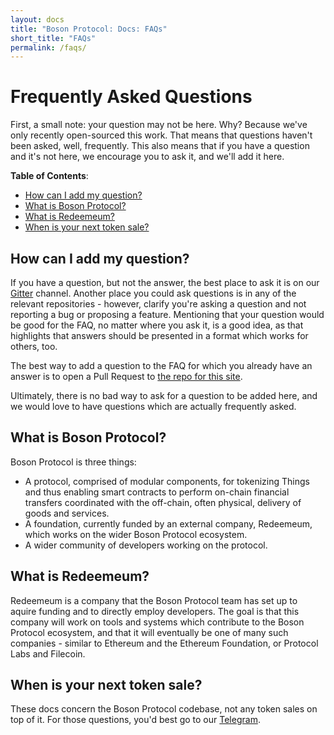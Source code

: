 ```yaml
---
layout: docs
title: "Boson Protocol: Docs: FAQs"
short_title: "FAQs"
permalink: /faqs/
---
```


# Frequently Asked Questions

First, a small note: your question may not be here. Why? Because we've only
recently open-sourced this work. That means that questions haven't been asked,
well, frequently. This also means that if you have a question and it's not here,
we encourage you to ask it, and we'll add it here.

**Table of Contents**:

- [How can I add my question?](#how-can-i-add-my-question)
- [What is Boson Protocol?](#what-is-boson-protocol)
- [What is Redeemeum?](#what-is-redeemeum)
- [When is your next token sale?](#when-is-your-next-token-sale)

## How can I add my question?

If you have a question, but not the answer, the best place to ask it is on our
[Gitter](https://gitter.im/BosonProtocol) channel. Another place you could ask
questions is in any of the relevant repositories - however, clarify you're
asking a question and not reporting a bug or proposing a feature. Mentioning
that your question would be good for the FAQ, no matter where you ask it, is a
good idea, as that highlights that answers should be presented in a format which
works for others, too.

The best way to add a question to the FAQ for which you already have an answer
is to open a Pull Request to
[the repo for this site](https://github.com/bosonprotocol/docs.bosonprotocol.io).

Ultimately, there is no bad way to ask for a question to be added here, and we
would love to have questions which are actually frequently asked.

## What is Boson Protocol?

Boson Protocol is three things:

- A protocol, comprised of modular components, for tokenizing Things and thus
  enabling smart contracts to perform on-chain financial transfers coordinated
  with the off-chain, often physical, delivery of goods and services.
- A foundation, currently funded by an external company, Redeemeum, which works
  on the wider Boson Protocol ecosystem.
- A wider community of developers working on the protocol.

## What is Redeemeum?

Redeemeum is a company that the Boson Protocol team has set up to aquire funding
and to directly employ developers. The goal is that this company will work on
tools and systems which contribute to the Boson Protocol ecosystem, and that it
will eventually be one of many such companies - similar to Ethereum and the
Ethereum Foundation, or Protocol Labs and Filecoin.

## When is your next token sale?

These docs concern the Boson Protocol codebase, not any token sales on top of
it. For those questions, you'd best go to our
[Telegram](https://t.me/bosonprotocol).
